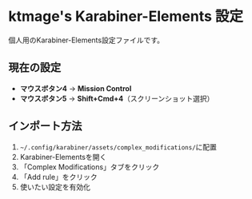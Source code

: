 # ktmage's Karabiner-Elements 設定

個人用のKarabiner-Elements設定ファイルです。

## 現在の設定

- **マウスボタン4** → **Mission Control**
- **マウスボタン5** → **Shift+Cmd+4**（スクリーンショット選択）

## インポート方法

1. `~/.config/karabiner/assets/complex_modifications/`に配置
2. Karabiner-Elementsを開く
3. 「Complex Modifications」タブをクリック
4. 「Add rule」をクリック
5. 使いたい設定を有効化
